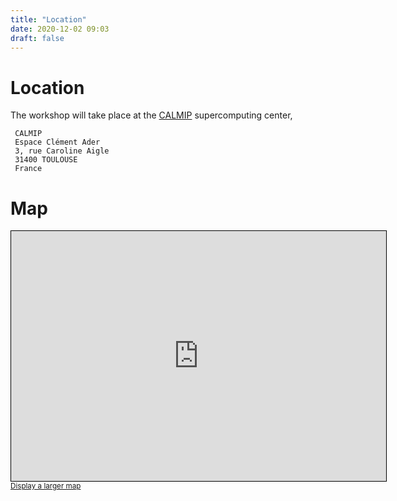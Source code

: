 ```yaml
---
title: "Location"
date: 2020-12-02 09:03
draft: false
---
```


# Location

The workshop will take place at the [CALMIP](https://www.calmip.univ-toulouse.fr/) supercomputing center,

    
     CALMIP                  
     Espace Clément Ader     
     3, rue Caroline Aigle   
     31400 TOULOUSE          
     France                  
 
# Map

<iframe width="600" height="400" frameborder="0" scrolling="no" marginheight="0" marginwidth="0" src="https://www.openstreetmap.org/export/embed.html?bbox=1.4833152294158938%2C43.56047556338476%2C1.4985501766204836%2C43.565171252839065&amp;layer=mapnik&amp;marker=43.562823453861775%2C1.4909327030181885" style="border: 1px solid black"></iframe><br/><small><a href="https://www.openstreetmap.org/?mlat=43.56282&amp;mlon=1.49093#map=18/43.56282/1.49093">Display a larger map</a></small>
